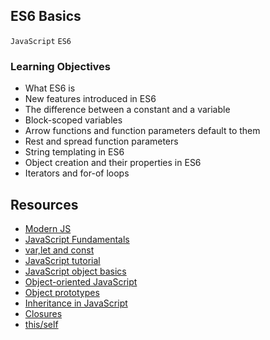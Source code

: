 ## ES6 Basics
`JavaScript` `ES6`

### Learning Objectives
* What ES6 is
* New features introduced in ES6
* The difference between a constant and a variable
* Block-scoped variables
* Arrow functions and function parameters default to them
* Rest and spread function parameters
* String templating in ES6
* Object creation and their properties in ES6
* Iterators and for-of loops

## Resources
- [Modern JS](https://github.com/mbeaudru/modern-js-cheatsheet?tab=readme-ov-file)
- [JavaScript Fundamentals](https://developer.mozilla.org/en-US/docs/Learn/Getting_started_with_the_web/JavaScript_basics)
- [var,let and const](https://www.youtube.com/watch?v=sjyJBL5fkp8)
- [JavaScript tutorial](https://www.youtube.com/watch?v=vZBCTc9zHtI)
- [JavaScript object basics](https://developer.mozilla.org/en-US/docs/Learn/JavaScript/Objects/Basics)
- [Object-oriented JavaScript](https://developer.mozilla.org/en-US/docs/Learn/JavaScript/Objects/Classes_in_JavaScript)
- [Object prototypes](https://developer.mozilla.org/en-US/docs/Learn/JavaScript/Objects/Object_prototypes)
- [Inheritance in JavaScript](https://developer.mozilla.org/en-US/docs/Learn/JavaScript/Objects/Classes_in_JavaScript)
- [Closures](https://developer.mozilla.org/en-US/docs/Web/JavaScript/Closures)
- [this/self](https://alistapart.com/article/getoutbindingsituations/)
